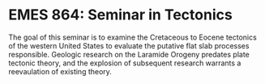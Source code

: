 # EMES 864: Seminar in Tectonics

The goal of this seminar is to examine the Cretaceous to Eocene tectonics of the western United States to evaluate the putative flat slab processes responsible. Geologic research on the Laramide Orogeny predates plate tectonic theory, and the explosion of subsequent research warrants a reevaulation of existing theory.